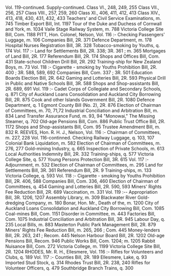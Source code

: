 Vol. 119-continued. Supply-continued. Class VI., 248, 249, 255 Class VII., 256, 257 Class VIII., 257, 259, 260 Class XI., 406, 411, 412, 413 Class XIV., 413, 418, 430, 431, 432, 433 Teachers' and Civil Service Examinations, m. 745 Timber Export Bill, Int. 1197 Tour of the Duke and Duchess of Cornwall and York, m. 1034 Vaile Stage Railway System, m. 788 Victoria College Site Bill, Com. 1188 PITT, Hon. Colonel, Nelson, Vol. 116 :- Checking Passengers' Luggage, m. 106 Companies Bill, 2R. 371 Defence Department, m. 178 Hospital Nurses Registration Bill, 3R. 328 Tobacco-smoking by Youths, q. 174 Vol. 117 :- Land for Settlements Bill, 2R. 338; 3R. 361 ; m. 365 Mortgages of Land Bill, 2R. 177 Referendum Bill, 2R. 174 Shops and Offices Bill, Com. 431 State-school Children Drill Bill, 2R. 292 Training-ship for New Zealand Boys, m. 73 Vol. 118 :- Cigarette - smoking by Youths Prohibition Bill, 2R. 400 ; 3R. 588, 589, 692 Companies Bill, Com. 337 ; 3R. 501 Education Boards Election Bill, 2R. 642 Gaming and Lotteries Bill, 2R. 593 Physical Drill in Public and Native Schools Bill, 3R. 588 Shops and Shop-assistants Bill, 2R. 689, 691 Vol. 119 :- Cadet Corps of Collegiate and Secondary Schools, q. 871 City of Auckland Loans Consolidation and Auckland City Borrowing Bill, 2R. 875 Cook and other Islands Government Bill, 2R. 1080 Defence Department, q. 1 Egmont County Bill (No. 2), 2R. 876 Election of Chairman of Committees, m. 70, 71,72 Industrial Conciliation and Arbitration Bill, m. 834 Land Transfer Assurance Fund, m. 93, 94 "Monowai," The Missing Steamer, q. 702 Old-age Pensions Bill, Com. 886 Public Trust Office Bill, 2R. 1172 Shops and Shop-assistants Bill, Com. 95 Trustee Amendment Bill, m. 832 R. REEVES, Hon. R. H. J., Nelson, Vol. 116 :- Chairman of Committees, m. 227, 228 Vol. 116-continned. Checking Railway Luggage, q. 103, 107 Colonial Bank Liquidation, m. 582 Election of Chairman of Committees, m. 276, 277 Gold-mining Industry, q. 665 Inspection of Private Schools, m. 613 Local Authorities Indemnity Bill, 2R. 332 Training-ships, q. 577 Victoria College Site, q. 577 Young Persons Protection Bill, 3R. 615 Vol. 117 :- Adjournment, m. 532 Election of Chairman of Committees, m. 295 Land for Settlements Bill, 3R. 361 Referendum Bill, 2R. 9 Training-ships, m. 133 Victoria College, q. 593 Vol. 118 :- Cigarette - smoking by Youths Prohibition Bill, 2R. 406, 588 Companies Bill, Com. 336, 460 Election of Chairman of Committees, q. 454 Gaming and Lotteries Bill, 2R. 590, 593 Miners' Rights Fee Reduction Bill, 2R. 689 Vaccination, m. 331 Vol. 119 :-- Appropriation Bill, 3R. 1206, 1207 Assembly Library, m. 309 Blackwater River Gold-dredging Company, m. 180 Bonar, Hon. Mr., Death of the, m. 1200 City of Auckland Loans Consolidation and Auckland City Borrowing Bill, Com. 1085 Coal-mines Bill, Com. 1151 Disorder in Committee, m. 443 Factories Bill, Com. 1075 Industrial Conciliation and Arbitration Bill, 3R. 945 Labour Day, q. 235 Local Bills, m. 883 Masterton Public Park Management Bill, 2R. 879 Miners' Rights Fee Reduction Bill, m. 265, 266 ; Com. 445 Money-lenders Bill, 2R. 263, 241 ; Recom. 445 Nelson Harbour Board Bill, 2R. 1202 Old-age Pensions Bill, Recom. 946 Public Works Bill, Com. 1204; m. 1205 Rabbit Nuisance Bill, Com. 272 Victoria College, m. 1199 Victoria College Site Bill, 2R. 1204 RHODES, Mr. R. H., Ellesmere, Vol. 116 :- Rifles for Volunteers and Clubs, q. 189 Vol. 117 :- Counties Bill, 2R. 189 Ellesmere, Lake, q. 93 Imported Stud Stock, q. 314 Rhodes Trust Bill, 2R. 238, 240 Rifles for Volunteer Officers, q. 479 Southbridge Branch Trains, q. 300 